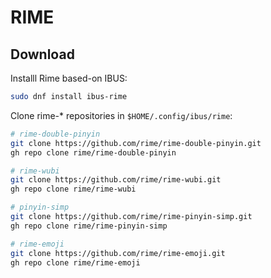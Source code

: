 # RIME

## Download

Installl Rime based-on IBUS:

```bash
sudo dnf install ibus-rime
```

Clone rime-\* repositories in `$HOME/.config/ibus/rime`:

```bash
# rime-double-pinyin
git clone https://github.com/rime/rime-double-pinyin.git
gh repo clone rime/rime-double-pinyin

# rime-wubi
git clone https://github.com/rime/rime-wubi.git
gh repo clone rime/rime-wubi

# pinyin-simp
git clone https://github.com/rime/rime-pinyin-simp.git
gh repo clone rime/rime-pinyin-simp

# rime-emoji
git clone https://github.com/rime/rime-emoji.git
gh repo clone rime/rime-emoji
```
